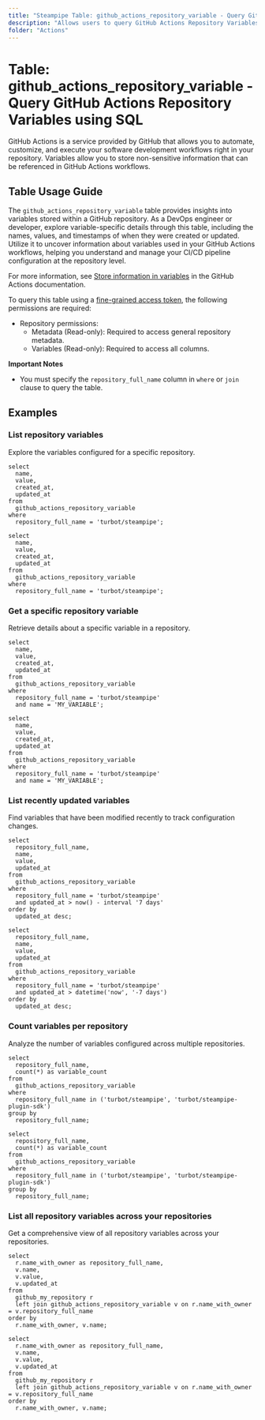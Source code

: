 ```yaml
---
title: "Steampipe Table: github_actions_repository_variable - Query GitHub Actions Repository Variables using SQL"
description: "Allows users to query GitHub Actions Repository Variables, specifically to retrieve information about variables stored in a GitHub repository for use in GitHub Actions workflows."
folder: "Actions"
---
```


# Table: github_actions_repository_variable - Query GitHub Actions Repository Variables using SQL

GitHub Actions is a service provided by GitHub that allows you to automate, customize, and execute your software development workflows right in your repository. Variables allow you to store non-sensitive information that can be referenced in GitHub Actions workflows.

## Table Usage Guide

The `github_actions_repository_variable` table provides insights into variables stored within a GitHub repository. As a DevOps engineer or developer, explore variable-specific details through this table, including the names, values, and timestamps of when they were created or updated. Utilize it to uncover information about variables used in your GitHub Actions workflows, helping you understand and manage your CI/CD pipeline configuration at the repository level.

For more information, see [Store information in variables](https://docs.github.com/en/actions/learn-github-actions/variables) in the GitHub Actions documentation.

To query this table using a [fine-grained access token](https://docs.github.com/en/authentication/keeping-your-account-and-data-secure/managing-your-personal-access-tokens#creating-a-fine-grained-personal-access-token), the following permissions are required:
  - Repository permissions:
    - Metadata (Read-only): Required to access general repository metadata.
    - Variables (Read-only): Required to access all columns.

**Important Notes**
- You must specify the `repository_full_name` column in `where` or `join` clause to query the table.

## Examples

### List repository variables
Explore the variables configured for a specific repository.

```sql+postgres
select
  name,
  value,
  created_at,
  updated_at
from
  github_actions_repository_variable
where
  repository_full_name = 'turbot/steampipe';
```

```sql+sqlite
select
  name,
  value,
  created_at,
  updated_at
from
  github_actions_repository_variable
where
  repository_full_name = 'turbot/steampipe';
```

### Get a specific repository variable
Retrieve details about a specific variable in a repository.

```sql+postgres
select
  name,
  value,
  created_at,
  updated_at
from
  github_actions_repository_variable
where
  repository_full_name = 'turbot/steampipe'
  and name = 'MY_VARIABLE';
```

```sql+sqlite
select
  name,
  value,
  created_at,
  updated_at
from
  github_actions_repository_variable
where
  repository_full_name = 'turbot/steampipe'
  and name = 'MY_VARIABLE';
```

### List recently updated variables
Find variables that have been modified recently to track configuration changes.

```sql+postgres
select
  repository_full_name,
  name,
  value,
  updated_at
from
  github_actions_repository_variable
where
  repository_full_name = 'turbot/steampipe'
  and updated_at > now() - interval '7 days'
order by
  updated_at desc;
```

```sql+sqlite
select
  repository_full_name,
  name,
  value,
  updated_at
from
  github_actions_repository_variable
where
  repository_full_name = 'turbot/steampipe'
  and updated_at > datetime('now', '-7 days')
order by
  updated_at desc;
```

### Count variables per repository
Analyze the number of variables configured across multiple repositories.

```sql+postgres
select
  repository_full_name,
  count(*) as variable_count
from
  github_actions_repository_variable
where
  repository_full_name in ('turbot/steampipe', 'turbot/steampipe-plugin-sdk')
group by
  repository_full_name;
```

```sql+sqlite
select
  repository_full_name,
  count(*) as variable_count
from
  github_actions_repository_variable
where
  repository_full_name in ('turbot/steampipe', 'turbot/steampipe-plugin-sdk')
group by
  repository_full_name;
```

### List all repository variables across your repositories
Get a comprehensive view of all repository variables across your repositories.

```sql+postgres
select
  r.name_with_owner as repository_full_name,
  v.name,
  v.value,
  v.updated_at
from
  github_my_repository r
  left join github_actions_repository_variable v on r.name_with_owner = v.repository_full_name
order by
  r.name_with_owner, v.name;
```

```sql+sqlite
select
  r.name_with_owner as repository_full_name,
  v.name,
  v.value,
  v.updated_at
from
  github_my_repository r
  left join github_actions_repository_variable v on r.name_with_owner = v.repository_full_name
order by
  r.name_with_owner, v.name;
```

